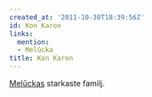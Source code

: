 ```yaml
---
created_at: '2011-10-30T18:39:56Z'
id: Kon Karon
links:
  mention:
  - Melûcka
title: Kon Karon
---
```


[Melûckas] starkaste familj.

  [Melûckas]: Melûcka
